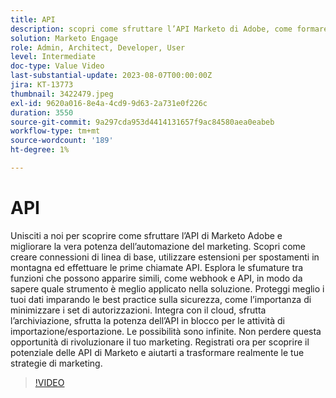 ```yaml
---
title: API
description: scopri come sfruttare l’API Marketo di Adobe, come formare connessioni di base, utilizzare estensioni per mountain motion ed effettuare le prime chiamate API. Scopri i webhook e le API, per capire quale strumento è più adatto per la tua soluzione. Scopri le best practice sulla sicurezza, inclusa la minimizzazione dei set di autorizzazioni. Integra con il cloud, sfrutta l’archiviazione, sfrutta la potenza dell’API in blocco per le attività di importazione/esportazione.
solution: Marketo Engage
role: Admin, Architect, Developer, User
level: Intermediate
doc-type: Value Video
last-substantial-update: 2023-08-07T00:00:00Z
jira: KT-13773
thumbnail: 3422479.jpeg
exl-id: 9620a016-8e4a-4cd9-9d63-2a731e0f226c
duration: 3550
source-git-commit: 9a297cda953d4414131657f9ac84580aea0eabeb
workflow-type: tm+mt
source-wordcount: '189'
ht-degree: 1%

---
```


# API

Unisciti a noi per scoprire come sfruttare l’API di Marketo Adobe e migliorare la vera potenza dell’automazione del marketing. Scopri come creare connessioni di linea di base, utilizzare estensioni per spostamenti in montagna ed effettuare le prime chiamate API. Esplora le sfumature tra funzioni che possono apparire simili, come webhook e API, in modo da sapere quale strumento è meglio applicato nella soluzione. Proteggi meglio i tuoi dati imparando le best practice sulla sicurezza, come l’importanza di minimizzare i set di autorizzazioni. Integra con il cloud, sfrutta l’archiviazione, sfrutta la potenza dell’API in blocco per le attività di importazione/esportazione. Le possibilità sono infinite. Non perdere questa opportunità di rivoluzionare il tuo marketing. Registrati ora per scoprire il potenziale delle API di Marketo e aiutarti a trasformare realmente le tue strategie di marketing.

>[!VIDEO](https://video.tv.adobe.com/v/3422479/?learn=on)
